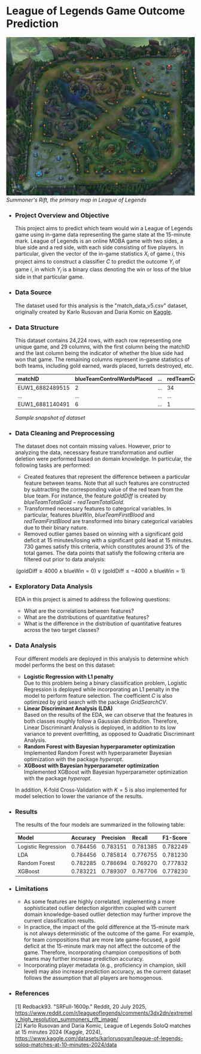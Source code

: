# League of Legends Game Outcome Prediction
![Game Map of League of Legends](assets/SR.jpg)
*Summoner's Rift, the primary map in League of Legends*

- ### Project Overview and Objective
  This project aims to predict which team would win a League of Legends game using in-game data representing the game state at the 15-minute mark. League of Legends is an online MOBA game with two sides, a blue side and a red side, with each side consisting of five players. In particular, given the vector of the in-game statistics $X_i$ of game $i$, this project aims to construct a classifier $C$ to predict the outcome $Y_i$ of game $i$, in which $Y_i$ is a binary class denoting the win or loss of the blue side in that particular game.

- ### Data Source
  The dataset used for this analysis is the "match_data_v5.csv" dataset, originally created by Karlo Rusovan and Daria Komic on [Kaggle](https://www.kaggle.com/datasets/karlorusovan/league-of-legends-soloq-matches-at-10-minutes-2024/data).

- ### Data Structure
  This dataset contains 24,224 rows, with each row representing one unique game, and 29 columns, with the first column being the matchID and the last column being the indicator of whether the blue side had won that game. The remaining columns represent in-game statistics of both teams, including gold earned, wards placed, turrets destroyed, etc.

  |matchID|blueTeamControlWardsPlaced|...|redTeamControlWardsPlaced|...|blueWin|
  |-------|--------------------------|---|-------------------------|---|-------|
  |EUW1_6882489515|2|...|34|...|1|
  |...|...|...|...|...|
  |EUW1_6881140491|6|...|1|...|1|

  *Sample snapshot of dataset*

- ### Data Cleaning and Preprocessing
  The dataset does not contain missing values. However, prior to analyzing the data, necessary feature transformation and outlier deletion were performed based on domain knowledge. In particular, the following tasks are performed:

  - Created features that represent the difference between a particular feature between teams. Note that all such features are constructed by subtracting the corresponding value of the red team from the blue team. 
    For instance, the feature $goldDiff$ is created by $blueTeamTotalGold - redTeamTotalGold$.
  - Transformed necessary features to categorical variables. In particular, features $blueWin$, $blueTeamFirstBlood$ and $redTeamFirstBlood$ are transformed into binary categorical variables due to their binary nature.
  - Removed outlier games based on winning with a significant gold deficit at 15 minutes/losing with a significant gold lead at 15 minutes. 730 games satisfy this criteria, which constitutes around 3% of the total games. The data points that satisfy the following criteria are filtered out prior to data analysis:
    
$$
\left( \text{goldDiff} \geq 4000 \land \text{blueWin} = 0 \right) \lor \left( \text{goldDiff} \leq -4000 \land \text{blueWin} = 1 \right)
$$

- ### Exploratory Data Analysis
  EDA in this project is aimed to address the following questions:

  - What are the correlations between features?
  - What are the distributions of quantitative features?
  - What is the difference in the distribution of quantitative features across the two target classes?

- ### Data Analysis
  Four different models are deployed in this analysis to determine which model performs the best on this dataset:
  - **Logistic Regression with L1 penalty** \
    Due to this problem being a binary classification problem, Logistic Regression is deployed while incorporating an L1 penalty in the model to perform feature selection. The coefficient $C$ is also optimized by grid search with the package *GridSearchCV*.
  - **Linear Discriminant Analysis (LDA)** \
    Based on the results of the EDA, we can observe that the features in both classes roughly follow a Gaussian distribution. Therefore, Linear Discriminant Analysis is deployed, in addition to its low variance to prevent overfitting, as opposed to Quadratic Discriminant Analysis.
  - **Random Forest with Bayesian hyperparameter optimization** \
    Implemented Random Forest with hyperparameter Bayesian optimization with the package *hyperopt*.
  - **XGBoost with Bayesian hyperparameter optimization** \
    Implemented XGBoost with Bayesian hyperparameter optimization with the package *hyperopt*.

  In addition, K-fold Cross-Validation with $K = 5$ is also implemented for model selection to lower the variance of the results.

- ### Results
  The results of the four models are summarized in the following table:

  |Model|Accuracy|Precision|Recall|F1-Score|
  |-----|--------|---------|------|--------|
  |Logistic Regression|0.784456|0.783151|0.781385|0.782249|
  |LDA|0.784456	|0.785814|0.776755|0.781230|
  |Random Forest|0.782285|0.786694|0.769270|0.777832|
  |XGBoost|0.783221|0.789307|0.767706|0.778230|

- ### Limitations
  - As some features are highly correlated, implementing a more sophisticated outlier detection algorithm coupled with current domain knowledge-based outlier detection may further improve the current classification results.
  - In practice, the impact of the gold difference at the 15-minute mark is not always deterministic of the outcome of the game. For example, for team compositions that are more late game-focused, a gold deficit at the 15-minute mark may not affect the outcome of the game. Therefore, incorporating champion compositions of both teams may further increase prediction accuracy.
  - Incorporating player metadata (e.g., proficiency in champion, skill level) may also increase prediction accuracy, as the current dataset follows the assumption that all players are homogenous. 

- ### References

  [1] Redback93. "SRFull-1600p." Reddit, 20 July 2025, https://www.reddit.com/r/leagueoflegends/comments/3dx2dn/extremely_high_resolution_summoners_rift_image/ \
  [2] Karlo Rusovan and Daria Komic, League of Legends SoloQ matches at 15 minutes 2024 (Kaggle, 2024), https://www.kaggle.com/datasets/karlorusovan/league-of-legends-soloq-matches-at-10-minutes-2024/data

